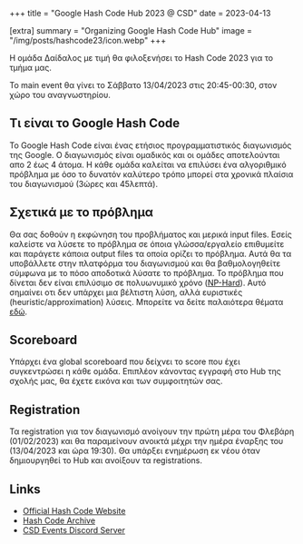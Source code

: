 +++
title = "Google Hash Code Hub 2023 @ CSD"
date = 2023-04-13

[extra]
summary = "Organizing Google Hash Code Hub"
image = "/img/posts/hashcode23/icon.webp"
+++


Η ομάδα Δαίδαλος με τιμή θα φιλοξενήσει το Hash Code 2023 για το τμήμα μας. 

Το main event θα γίνει το Σάββατο 13/04/2023 στις 20:45-00:30, στον χώρο του αναγνωστηρίου.

## Τι είναι το Google Hash Code

Το Google Hash Code είναι ένας ετήσιος προγραμματιστικός διαγωνισμός της Google.
Ο διαγωνισμός είναι ομαδικός και οι ομάδες αποτελούνται απο 2 έως 4 άτομα. Η κάθε ομάδα καλείται να επιλύσει ένα αλγοριθμικό πρόβλημα με όσο το δυνατόν καλύτερο τρόπο μπορεί στα χρονικά πλαίσια του διαγωνισμού (3ώρες και 45λεπτά).


## Σχετικά με το πρόβλημα

Θα σας δοθούν η εκφώνηση του προβλήματος και μερικά input files. Εσείς καλείστε να λύσετε το πρόβλημα σε όποια γλώσσα/εργαλείο επιθυμείτε και παράγετε κάποια output files τα οποία ορίζει το πρόβλημα. Αυτά θα τα υποβάλλετε στην πλατφόρμα του διαγωνισμού και θα βαθμολογηθείτε σύμφωνα με το πόσο αποδοτικά λύσατε το πρόβλημα. Το πρόβλημα που δίνεται δεν είναι επιλύσιμο σε πολυωνυμικό χρόνο ([NP-Hard](https://en.wikipedia.org/wiki/NP-hardness)). Αυτό σημαίνει οτι δεν υπάρχει μια βέλτιστη λύση, αλλά ευριστικές (heuristic/approximation) λύσεις. Μπορείτε να δείτε παλαιότερα θέματα [εδώ](https://codingcompetitions.withgoogle.com/hashcode/archive).

## Scoreboard

Υπάρχει ένα global scoreboard που δείχνει το score που έχει συγκεντρώσει η κάθε ομάδα. Επιπλέον κάνοντας εγγραφή στο Hub της σχολής μας, θα έχετε εικόνα και των συμφοιτητών σας.


## Registration

Τα registration για τον διαγωνισμό ανοίγουν την πρώτη μέρα του Φλεβάρη (01/02/2023) και θα παραμείνουν ανοικτά μέχρι την ημέρα έναρξης του (13/04/2023 και ώρα 19:30). Θα υπάρξει ενημέρωση εκ νέου όταν δημιουργηθεί το Hub και ανοίξουν τα registrations.

## Links
- [Official Hash Code Website](https://codingcompetitions.withgoogle.com/hashcode)
- [Hash Code Archive](https://codingcompetitions.withgoogle.com/hashcode/archive)
- [CSD Events Discord Server](https://discord.gg/fmXN83RmQt)